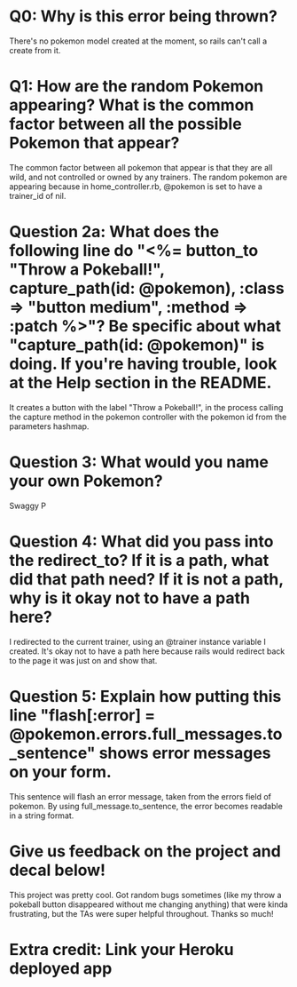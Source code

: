 # Q0: Why is this error being thrown?

There's no pokemon model created at the moment, so rails can't call a create from it.

# Q1: How are the random Pokemon appearing? What is the common factor between all the possible Pokemon that appear? 

The common factor between all pokemon that appear is that they are all wild, and not controlled or owned by any trainers. The random pokemon are appearing because in home_controller.rb, @pokemon is set to have a trainer_id of nil.

# Question 2a: What does the following line do "<%= button_to "Throw a Pokeball!", capture_path(id: @pokemon), :class => "button medium", :method => :patch %>"? Be specific about what "capture_path(id: @pokemon)" is doing. If you're having trouble, look at the Help section in the README.

It creates a button with the label "Throw a Pokeball!", in the process calling the capture method in the pokemon controller with the pokemon id from the parameters hashmap.

# Question 3: What would you name your own Pokemon? 

Swaggy P

# Question 4: What did you pass into the redirect_to? If it is a path, what did that path need? If it is not a path, why is it okay not to have a path here?

I redirected to the current trainer, using an @trainer instance variable I created. It's okay not to have a path here because rails would redirect back to the page it was just on and show that.

# Question 5: Explain how putting this line "flash[:error] = @pokemon.errors.full_messages.to_sentence" shows error messages on your form.

This sentence will flash an error message, taken from the errors field of pokemon. By using full_message.to_sentence, the error becomes readable in a string format.

# Give us feedback on the project and decal below!

This project was pretty cool. Got random bugs sometimes (like my throw a pokeball button disappeared without me changing anything) that were kinda frustrating, but the TAs were super helpful throughout. Thanks so much!

# Extra credit: Link your Heroku deployed app
